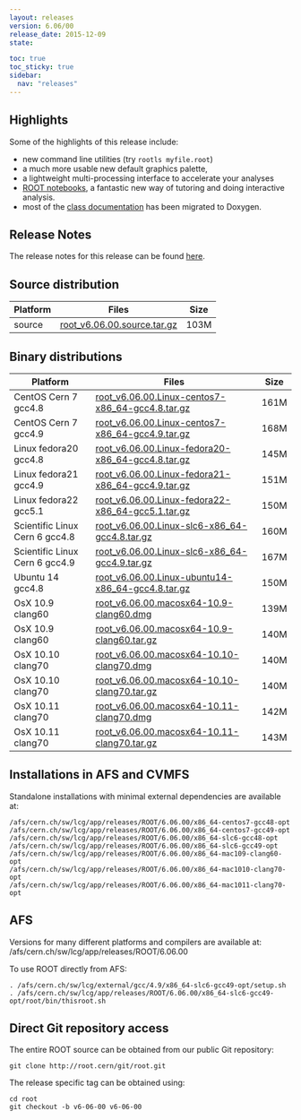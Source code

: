 ```yaml
---
layout: releases
version: 6.06/00
release_date: 2015-12-09
state:

toc: true
toc_sticky: true
sidebar:
  nav: "releases"
---
```


## Highlights

Some of the highlights of this release include:

 -  new command line utilities (try `rootls myfile.root`)
 -  a much more usable new default graphics palette,
 -  a lightweight multi-processing interface to accelerate your analyses
 -  [ROOT
notebooks](https://root.cern/notebooks/HowTos/HowTo_ROOT-Notebooks.html), a fantastic new way of tutoring and doing interactive
analysis.
 - most of the [class documentation](https://root.cern/doc/master/) has been
migrated to Doxygen.

## Release Notes

The release notes for this release can be found [here](https://root.cern/doc/v606/release-notes.html).

## Source distribution

| Platform       | Files | Size |
|-----------|-------|-----|
| source | [root_v6.06.00.source.tar.gz](https://root.cern/download/root_v6.06.00.source.tar.gz) | 103M |


## Binary distributions

| Platform       | Files | Size |
|-----------|-------|-----|
| CentOS Cern 7 gcc4.8 | [root_v6.06.00.Linux-centos7-x86_64-gcc4.8.tar.gz](https://root.cern/download/root_v6.06.00.Linux-centos7-x86_64-gcc4.8.tar.gz) | 161M |
| CentOS Cern 7 gcc4.9 | [root_v6.06.00.Linux-centos7-x86_64-gcc4.9.tar.gz](https://root.cern/download/root_v6.06.00.Linux-centos7-x86_64-gcc4.9.tar.gz) | 168M |
| Linux fedora20 gcc4.8 | [root_v6.06.00.Linux-fedora20-x86_64-gcc4.8.tar.gz](https://root.cern/download/root_v6.06.00.Linux-fedora20-x86_64-gcc4.8.tar.gz) | 145M |
| Linux fedora21 gcc4.9 | [root_v6.06.00.Linux-fedora21-x86_64-gcc4.9.tar.gz](https://root.cern/download/root_v6.06.00.Linux-fedora21-x86_64-gcc4.9.tar.gz) | 151M |
| Linux fedora22 gcc5.1 | [root_v6.06.00.Linux-fedora22-x86_64-gcc5.1.tar.gz](https://root.cern/download/root_v6.06.00.Linux-fedora22-x86_64-gcc5.1.tar.gz) | 150M |
| Scientific Linux Cern 6 gcc4.8 | [root_v6.06.00.Linux-slc6-x86_64-gcc4.8.tar.gz](https://root.cern/download/root_v6.06.00.Linux-slc6-x86_64-gcc4.8.tar.gz) | 160M |
| Scientific Linux Cern 6 gcc4.9 | [root_v6.06.00.Linux-slc6-x86_64-gcc4.9.tar.gz](https://root.cern/download/root_v6.06.00.Linux-slc6-x86_64-gcc4.9.tar.gz) | 167M |
| Ubuntu 14 gcc4.8 | [root_v6.06.00.Linux-ubuntu14-x86_64-gcc4.8.tar.gz](https://root.cern/download/root_v6.06.00.Linux-ubuntu14-x86_64-gcc4.8.tar.gz) | 150M |
| OsX 10.9 clang60 | [root_v6.06.00.macosx64-10.9-clang60.dmg](https://root.cern/download/root_v6.06.00.macosx64-10.9-clang60.dmg) | 139M |
| OsX 10.9 clang60 | [root_v6.06.00.macosx64-10.9-clang60.tar.gz](https://root.cern/download/root_v6.06.00.macosx64-10.9-clang60.tar.gz) | 140M |
| OsX 10.10 clang70 | [root_v6.06.00.macosx64-10.10-clang70.dmg](https://root.cern/download/root_v6.06.00.macosx64-10.10-clang70.dmg) | 140M |
| OsX 10.10 clang70 | [root_v6.06.00.macosx64-10.10-clang70.tar.gz](https://root.cern/download/root_v6.06.00.macosx64-10.10-clang70.tar.gz) | 140M |
| OsX 10.11 clang70 | [root_v6.06.00.macosx64-10.11-clang70.dmg](https://root.cern/download/root_v6.06.00.macosx64-10.11-clang70.dmg) | 142M |
| OsX 10.11 clang70 | [root_v6.06.00.macosx64-10.11-clang70.tar.gz](https://root.cern/download/root_v6.06.00.macosx64-10.11-clang70.tar.gz) | 143M |



## Installations in AFS and CVMFS
Standalone installations with minimal external dependencies are available at:
~~~
/afs/cern.ch/sw/lcg/app/releases/ROOT/6.06.00/x86_64-centos7-gcc48-opt
/afs/cern.ch/sw/lcg/app/releases/ROOT/6.06.00/x86_64-centos7-gcc49-opt
/afs/cern.ch/sw/lcg/app/releases/ROOT/6.06.00/x86_64-slc6-gcc48-opt
/afs/cern.ch/sw/lcg/app/releases/ROOT/6.06.00/x86_64-slc6-gcc49-opt
/afs/cern.ch/sw/lcg/app/releases/ROOT/6.06.00/x86_64-mac109-clang60-opt
/afs/cern.ch/sw/lcg/app/releases/ROOT/6.06.00/x86_64-mac1010-clang70-opt
/afs/cern.ch/sw/lcg/app/releases/ROOT/6.06.00/x86_64-mac1011-clang70-opt
~~~

## AFS
Versions for many different platforms and compilers are available at:
/afs/cern.ch/sw/lcg/app/releases/ROOT/6.06.00

To use ROOT directly from AFS:
~~~
. /afs/cern.ch/sw/lcg/external/gcc/4.9/x86_64-slc6-gcc49-opt/setup.sh
. /afs/cern.ch/sw/lcg/app/releases/ROOT/6.06.00/x86_64-slc6-gcc49-opt/root/bin/thisroot.sh
~~~

## Direct Git repository access
The entire ROOT source can be obtained from our public Git repository:

~~~
git clone http://root.cern/git/root.git
~~~
The release specific tag can be obtained using:
~~~
cd root
git checkout -b v6-06-00 v6-06-00
~~~

